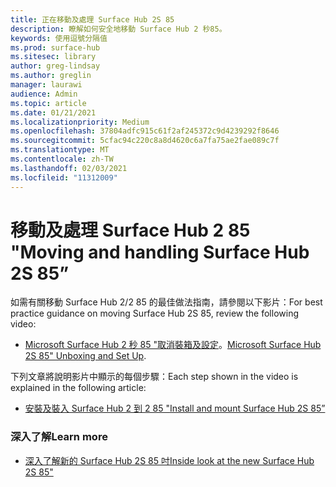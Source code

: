 ```yaml
---
title: 正在移動及處理 Surface Hub 2S 85
description: 瞭解如何安全地移動 Surface Hub 2 秒85。
keywords: 使用逗號分隔值
ms.prod: surface-hub
ms.sitesec: library
author: greg-lindsay
ms.author: greglin
manager: laurawi
audience: Admin
ms.topic: article
ms.date: 01/21/2021
ms.localizationpriority: Medium
ms.openlocfilehash: 37804adfc915c61f2af245372c9d4239292f8646
ms.sourcegitcommit: 5cfac94c220c8a8d4620c6a7fa75ae2fae089c7f
ms.translationtype: MT
ms.contentlocale: zh-TW
ms.lasthandoff: 02/03/2021
ms.locfileid: "11312009"
---
```

# <span data-ttu-id="c97c6-104">移動及處理 Surface Hub 2 85 "</span><span class="sxs-lookup"><span data-stu-id="c97c6-104">Moving and handling Surface Hub 2S 85”</span></span>

<span data-ttu-id="c97c6-105">如需有關移動 Surface Hub 2/2 85 的最佳做法指南，請參閱以下影片：</span><span class="sxs-lookup"><span data-stu-id="c97c6-105">For best practice guidance on moving Surface Hub 2S 85, review the following video:</span></span> 
- <span data-ttu-id="c97c6-106">[Microsoft Surface Hub 2 秒 85 "取消裝箱及設定](https://aka.ms/Hub2S85Unboxing)。</span><span class="sxs-lookup"><span data-stu-id="c97c6-106">[Microsoft Surface Hub 2S 85" Unboxing and Set Up](https://aka.ms/Hub2S85Unboxing).</span></span> 

<span data-ttu-id="c97c6-107">下列文章將說明影片中顯示的每個步驟：</span><span class="sxs-lookup"><span data-stu-id="c97c6-107">Each step shown in the video is explained in the following article:</span></span>

- [<span data-ttu-id="c97c6-108">安裝及裝入 Surface Hub 2 到 2 85 "</span><span class="sxs-lookup"><span data-stu-id="c97c6-108">Install and mount Surface Hub 2S 85”</span></span>](surface-hub-2s-85-install-mount.md)

### <span data-ttu-id="c97c6-109">深入了解</span><span class="sxs-lookup"><span data-stu-id="c97c6-109">Learn more</span></span>
- [<span data-ttu-id="c97c6-110">深入了解新的 Surface Hub 2S 85 吋</span><span class="sxs-lookup"><span data-stu-id="c97c6-110">Inside look at the new Surface Hub 2S 85"</span></span>](https://techcommunity.microsoft.com/t5/surface-it-pro-blog/inside-look-at-the-new-surface-hub-2s-85/ba-p/1721773)

